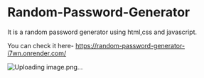 # Random-Password-Generator
It is a random password generator using html,css and javascript.

You can check it here- https://random-password-generator-i7wn.onrender.com/

![Uploading image.png…]()

